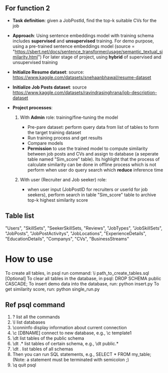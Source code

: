 ## For function 2
- **Task definition**: given a JobPostId, find the top-k suitable CVs for the job
- **Approach**: Using sentence embeddings model with training schema includes
	**supervised** and **unsupervised** training.
	For demo purpose, using a pre-trained sentence embeddings model (source = "https://sbert.net/docs/sentence_transformer/usage/semantic_textual_similarity.html")
	For later stage of project, using **hybrid** of supervised and unsupervised training

- **Initialize Resume dataset**: source: https://www.kaggle.com/datasets/snehaanbhawal/resume-dataset
- **Initialize Job Posts dataset**: source https://www.kaggle.com/datasets/ravindrasinghrana/job-description-dataset

- **Project processes**:
	1) With **Admin** role: training/fine-tuning the model
		- Pre-pare dataset: perform query data from list of tables to form the target training
		dataset
		- Run training process and get results
		- Compare models
		- **Permission** to use the trained model to compute similarity between job posts and CVs and
		assign to database (a seperate table named "Sim_score" table). Its highlight that the process of calculate similarity can be done in offline process which is not perform when user do query search which **reduce** inference time
	
	2) With user (Recruiter and Job seeker) role:
		- when user input (JobPostID for recruiters or userId for job seekers), perform search in table "Sim_score" table to archive
		top-k highest similarity score



## Table list
"Users", "SkillSets", "SeekerSkillSets, "Reviews", "JobTypes", "JobSkillSets", "JobPosts", "JobPostActivitys", "JobLocations", "ExperienceDetails", "EducationDetails", "Companys", "CVs", "BusinessStreams"

# How to use
To create all tables, in psql run command:
\i path_to_create_tables.sql
[Optional] To clear all tables in the database, in psql:
DROP SCHEMA public CASCADE;
To insert demo data into the database, run:
python insert.py
To get similarity score, run:
python single_run.py

## Ref psql command
1) \? list all the commands
2) \l list databases
3) \conninfo display information about current connection
4) \c [DBNAME] connect to new database, e.g., \c template1
5) \dt list tables of the public schema
6) \dt <schema-name>.* list tables of certain schema, e.g., \dt public.*
7) \dt *.* list tables of all schemas
8) Then you can run SQL statements, e.g., SELECT * FROM my_table;(Note: a statement must be terminated with semicolon ;)
9) \q quit psql
